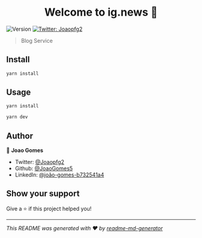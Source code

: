 <h1 align="center">Welcome to ig.news 👋</h1>
<p>
  <img alt="Version" src="https://img.shields.io/badge/version-0.1.0-blue.svg?cacheSeconds=2592000" />
  <a href="https://twitter.com/Joaopfg2" target="_blank">
    <img alt="Twitter: Joaopfg2" src="https://img.shields.io/twitter/follow/Joaopfg2.svg?style=social" />
  </a>
</p>

> Blog Service

## Install

```sh
yarn install
```

## Usage

```sh
yarn install
```

```sh
yarn dev
```

## Author

👤 **Joao Gomes**

* Twitter: [@Joaopfg2](https://twitter.com/Joaopfg2)
* Github: [@JoaoGomes5](https://github.com/JoaoGomes5)
* LinkedIn: [@joão-gomes-b732541a4](https://linkedin.com/in/joão-gomes-b732541a4)

## Show your support

Give a ⭐️ if this project helped you!

***
_This README was generated with ❤️ by [readme-md-generator](https://github.com/kefranabg/readme-md-generator)_
